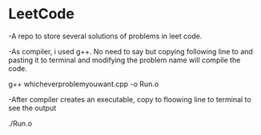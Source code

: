 # LeetCode

-A repo to store several solutions of problems in leet code. 

-As compiler, i used g++. No need to say but copying following line to and pasting it to terminal and modifying the problem name will compile the code. 

  g++ whicheverproblemyouwant.cpp -o Run.o

-After compiler creates an executable, copy to floowing line to terminal to see the output

  ./Run.o
